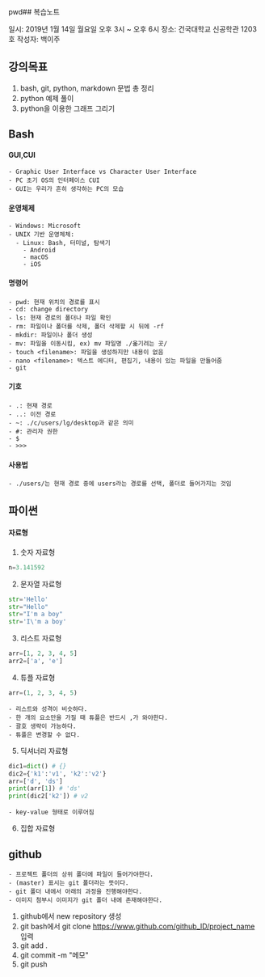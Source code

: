 pwd## 복습노트

일시: 2019년 1월 14일 월요일 오후 3시 ~ 오후 6시
장소: 건국대학교 신공학관 1203호
작성자: 백이주

## 강의목표

1. bash, git, python, markdown 문법 총 정리
2. python 예제 풀이
3. python을 이용한 그래프 그리기


## Bash

#### GUI,CUI
    - Graphic User Interface vs Character User Interface
    - PC 초기 OS의 인터페이스 CUI
    - GUI는 우리가 흔히 생각하는 PC의 모습

#### 운영체제 
    - Windows: Microsoft
    - UNIX 기반 운영체체: 
      - Linux: Bash, 터미널, 탐색기 
        - Android
        - macOS
        - iOS

####  명령어
    - pwd: 현재 위치의 경로를 표시
    - cd: change directory
    - ls: 현재 경로의 폴더나 파일 확인
    - rm: 파일이나 폴더를 삭제, 폴더 삭제할 시 뒤에 -rf
    - mkdir: 파일이나 폴더 생성
    - mv: 파일을 이동시킴, ex) mv 파일명 ./옮기려는 곳/
    - touch <filename>: 파일을 생성하지만 내용이 없음
    - nano <filename>: 텍스트 에디터, 편집기, 내용이 있는 파일을 만들어줌
    - git

#### 기호
    - .: 현재 경로
    - ..: 이전 경로
    - ~: ./c/users/lg/desktop과 같은 의미
    - #: 관리자 권한
    - $
    - >>>

#### 사용법
    - ./users/는 현재 경로 중에 users라는 경로를 선택, 폴더로 들어가지는 것임


## 파이썬

#### 자료형

1. 숫자 자료형

```python
n=3.141592
```

2. 문자열 자료형
   
```python
str='Hello'
str="Hello"
str="I'm a boy"
str='I\'m a boy'
```

3. 리스트 자료형
   
```python
arr=[1, 2, 3, 4, 5]
arr2=['a', 'e']
```

4. 튜플 자료형
   
```python
arr=(1, 2, 3, 4, 5)
```
    - 리스트와 성격이 비슷하다.
    - 한 개의 요소만을 가질 때 튜플은 반드시 ,가 와야한다.
    - 괄호 생략이 가능하다.
    - 튜플은 변경할 수 없다.
  
5. 딕셔너리 자료형
    
```python
dic1=dict() # {}
dic2={'k1':'v1', 'k2':'v2'}
arr=['d', 'ds']
print(arr[1]) # 'ds'
print(dic2['k2']) # v2
```
    - key-value 형태로 이루어짐

6. 집합 자료형
  

## github

    - 프로젝트 폴더의 상위 폴더에 파일이 들어가야한다.
    - (master) 표시는 git 폴더라는 뜻이다.
    - git 폴더 내에서 아래의 과정을 진행해야한다.
    - 이미지 첨부시 이미지가 git 폴더 내에 존재해야한다.
  
1. github에서 new repository 생성
2. git bash에서 git clone https://www.github.com/github_ID/project_name 입력
3. git add .
4. git commit -m "메모"
5. git push


